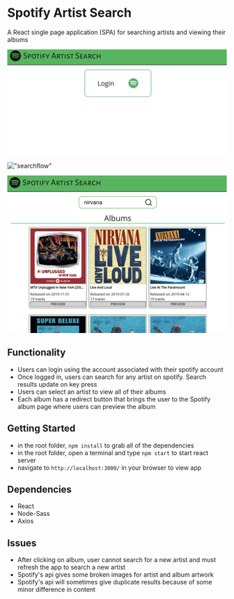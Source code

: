 # Spotify Artist Search

A React single page application (SPA) for searching artists and viewing their albums

!["login"](https://github.com/davidMfolkins/spotify-artist-search/blob/master/spotify-artist-search/docs/loginpage.png?raw=true)

!["searchflow"](https://github.com/davidMfolkins/spotify-artist-search/blob/master/spotify-artist-search/docs/searchflow.gif?raw=true)

!["album"](https://github.com/davidMfolkins/spotify-artist-search/blob/master/spotify-artist-search/docs/albumpage.png?raw=true)


## Functionality

- Users can login using the account associated with their spotify account
- Once logged in, users can search for any artist on spotify. Search results update on key press
- Users can select an artist to view all of their albums
- Each album has a redirect button that brings the user to the Spotify album page where users can preview the album

## Getting Started
- in the root folder, `npm install` to grab all of the dependencies
- in the root folder, open a terminal and type `npm start` to start react server
- navigate to `http://localhost:3000/` in your browser to view app

## Dependencies
- React
- Node-Sass
- Axios

## Issues
- After clicking on album, user cannot search for a new artist and must refresh the app to search a new artist
- Spotify's api gives some broken images for artist and album artwork
- Spotify's api will sometimes give duplicate results because of some minor difference in content
